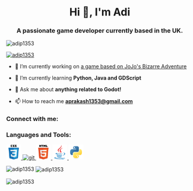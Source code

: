 <h1 align="center">Hi 👋, I'm Adi</h1>
<h3 align="center">A passionate game developer currently based in the UK.</h3>

<p align="left"> <img src="https://komarev.com/ghpvc/?username=adip1353&label=Profile%20views&color=0e75b6&style=flat" alt="adip1353" /> </p>

<p align="left"> <a href="https://github.com/ryo-ma/github-profile-trophy"><img src="https://github-profile-trophy.vercel.app/?username=adip1353" alt="adip1353" /></a> </p>

- 🔭 I’m currently working on [a game based on JoJo's Bizarre Adventure](https://github.com/AdiP1353/JoJoGame)

- 🌱 I’m currently learning **Python, Java and GDScript**

- 💬 Ask me about **anything related to Godot!**

- 📫 How to reach me **aprakash1353@gmail.com**

<h3 align="left">Connect with me:</h3>
<p align="left">
</p>

<h3 align="left">Languages and Tools:</h3>
<p align="left"> <a href="https://www.w3schools.com/css/" target="_blank" rel="noreferrer"> <img src="https://raw.githubusercontent.com/devicons/devicon/master/icons/css3/css3-original-wordmark.svg" alt="css3" width="40" height="40"/> </a> <a href="https://git-scm.com/" target="_blank" rel="noreferrer"> <img src="https://www.vectorlogo.zone/logos/git-scm/git-scm-icon.svg" alt="git" width="40" height="40"/> </a> <a href="https://www.w3.org/html/" target="_blank" rel="noreferrer"> <img src="https://raw.githubusercontent.com/devicons/devicon/master/icons/html5/html5-original-wordmark.svg" alt="html5" width="40" height="40"/> </a> <a href="https://www.java.com" target="_blank" rel="noreferrer"> <img src="https://raw.githubusercontent.com/devicons/devicon/master/icons/java/java-original.svg" alt="java" width="40" height="40"/> </a> <a href="https://www.python.org" target="_blank" rel="noreferrer"> <img src="https://raw.githubusercontent.com/devicons/devicon/master/icons/python/python-original.svg" alt="python" width="40" height="40"/> </a> </p>

<p><img align="left" src="https://github-readme-stats.vercel.app/api/top-langs?username=adip1353&show_icons=true&locale=en&layout=compact" alt="adip1353" /></p>

<p>&nbsp;<img align="center" src="https://github-readme-stats.vercel.app/api?username=adip1353&show_icons=true&locale=en" alt="adip1353" /></p>

<p><img align="center" src="https://github-readme-streak-stats.herokuapp.com/?user=adip1353&" alt="adip1353" /></p>

